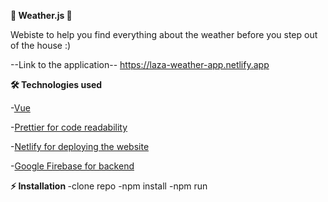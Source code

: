<b>📝 Weather.js 📝 </b>

Webiste to help you find everything about the weather before you step out of the house :)

--Link to the application--
https://laza-weather-app.netlify.app


<b>🛠️ Technologies used</b>

 -<a href="https://vuejs.org/">Vue</a>
 
 -<a href ="https://prettier.io/">Prettier for code readability</a>  
 
-<a href ="https://app.netlify.com/teams/nikolalazarevic95/overview/">Netlify for deploying the website</a>  

-<a href ="https://firebase.google.com/">Google Firebase for backend</a>

<b>⚡ Installation  </b>
  -clone repo
  -npm install
  -npm run



